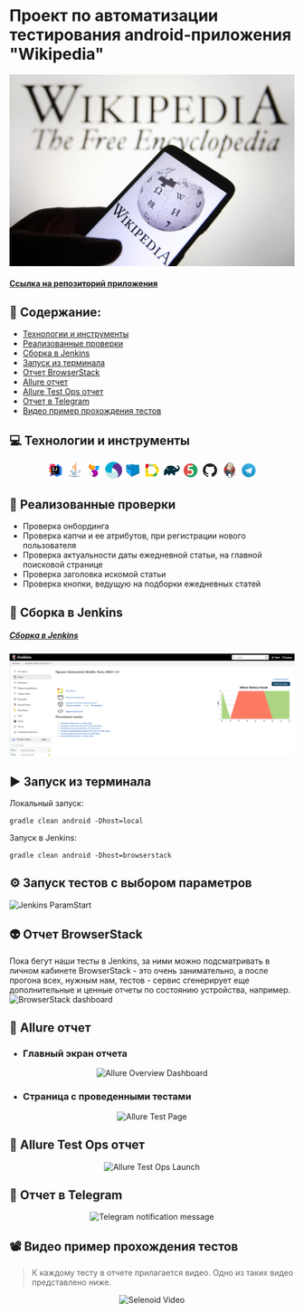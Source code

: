 # Проект по автоматизации тестирования android-приложения  "Wikipedia"
<img title="Wiki img" src="images/title/Title_Wiki.jpeg">

#### <a target="_blank" href="https://github.com/wikimedia/apps-android-wikipedia/releases">Ссылка на репозиторий приложения</a>

## :floppy_disk: Содержание:

- <a href="#computer-технологии-и-инструменты">Технологии и инструменты</a>
- <a href="#notebook_with_decorative_cover-реализованные-проверки">Реализованные проверки</a>
- <a href="#electric_plug-сборка-в-Jenkins">Сборка в Jenkins</a>
- <a href="#arrow_forward-запуск-из-терминала">Запуск из терминала</a>
- <a href="#👽-отчет-browserstack">Отчет BrowserStack</a>
- <a href="#open_book-allure-отчет">Allure отчет</a>
- <a href="#hammer-allure-test-ops-отчет">Allure Test Ops отчет</a>
- <a href="#robot-отчет-в-telegram">Отчет в Telegram</a>
- <a href="#film_projector-видео-пример-прохождения-тестов">Видео пример прохождения тестов</a>

## :computer: Технологии и инструменты
<p align="center">
<img width="6%" title="IntelliJ IDEA" src="images/logoTools/Intelij_IDEA.svg">
<img width="6%" title="Java" src="images/logoTools/Java.svg">
<img width="6%" title="Selenide" src="images/logoTools/Selenide.svg">
<img width="6%" title="Appium" src="images/logoTools/appium.svg">
<img width="6%" title="Selenoid" src="images/logoTools/Selenoid.svg">
<img width="6%" title="Allure Report" src="images/logoTools/Allure_Report.svg">
<img width="6%" title="Gradle" src="images/logoTools/Gradle.svg">
<img width="6%" title="JUnit5" src="images/logoTools/JUnit5.svg">
<img width="6%" title="GitHub" src="images/logoTools/GitHub.svg">
<img width="6%" title="Jenkins" src="images/logoTools/Jenkins.svg">
<img width="6%" title="Telegram" src="images/logoTools/Telegram.svg">
</p>

## :notebook_with_decorative_cover: Реализованные проверки
- Проверка онбординга
- Проверка капчи и ее атрибутов, при регистрации нового пользователя
- Проверка актуальности даты ежедневной статьи, на главной поисковой странице
- Проверка заголовка искомой статьи
- Проверка кнопки, ведущую на подборки ежедневных статей

## :electric_plug: Сборка в Jenkins
##### <a target="_blank" href="https://jenkins.autotests.cloud/job/Automated_Mobile_Tests_HW21-22/">Сборка в Jenkins</a>
<p align="center">
<img title="Jenkins Dashboard" src="images/title/AssemblyInJenkins.png">
</p>  

## :arrow_forward: Запуск из терминала
Локальный запуск:
```
gradle clean android -Dhost=local
```
Запуск в Jenkins:
```
gradle clean android -Dhost=browserstack
```
## :gear: Запуск тестов с выбором параметров
<img title="Jenkins ParamStart" src="images/img_2.png">

## 👽 Отчет BrowserStack
Пока бегут наши тесты в Jenkins, за ними можно подсматривать в личном кабинете BrowserStack - это очень занимательно, 
а после прогона всех, нужным нам, тестов - сервис сгенерирует еще дополнительные и ценные отчеты по состоянию устройства, например.
<img title="BrowserStack dashboard" src="images/img_1.png">

## :open_book: Allure отчет
- ### Главный экран отчета
<p align="center">
<img title="Allure Overview Dashboard" src="images/img_3.png">
</p>

- ### Страница с проведенными тестами
<p align="center">
<img title="Allure Test Page" src="images/img_4.png">
</p>

## :hammer: Allure Test Ops отчет
<p align="center">
<img title="Allure Test Ops Launch" src="images/img_5.png">
</p>

## :robot: Отчет в Telegram
<p align="center">
<img title="Telegram notification message" src="images/img_6.png">
</p>

## :film_projector: Видео пример прохождения тестов
> К каждому тесту в отчете прилагается видео. Одно из таких видео представлено ниже.
<p align="center">
  <img title="Selenoid Video" src="images/876f475c91f3138b9272c6559f5864e2fcca7ea3.gif">
</p>

